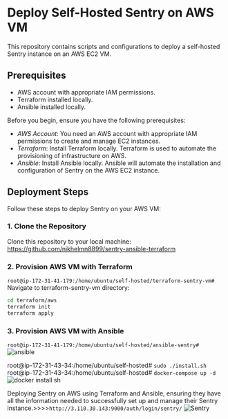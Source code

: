 # Deploy Self-Hosted Sentry on AWS VM

This repository contains scripts and configurations to deploy a self-hosted Sentry instance on an AWS EC2 VM.

## Prerequisites

- AWS account with appropriate IAM permissions.
- Terraform installed locally.
- Ansible installed locally.

Before you begin, ensure you have the following prerequisites:

- *AWS Account*: You need an AWS account with appropriate IAM permissions to create and manage EC2 instances.
- *Terraform*: Install Terraform locally. Terraform is used to automate the provisioning of infrastructure on AWS.
- *Ansible*: Install Ansible locally. Ansible will automate the installation and configuration of Sentry on the AWS EC2 instance.

## Deployment Steps

Follow these steps to deploy Sentry on your AWS VM:

### 1. Clone the Repository

Clone this repository to your local machine:
https://github.com/nikhelmn8899/sentry-ansible-terraform

### 2. Provision AWS VM with Terraform
```root@ip-172-31-41-179:/home/ubuntu/self-hosted/terraform-sentry-vm#```
Navigate to terraform-sentry-vm directory:
```Bash
cd terraform/aws
terraform init
terraform apply
```
### 3. Provision AWS VM with Ansible
```root@ip-172-31-41-179:/home/ubuntu/self-hosted/ansible-sentry#```
![ansible](https://github.com/nikhelmn8899/sentry-ansible-terraform/assets/148172939/69e55588-4c3e-4515-a12c-84a9fdb87eed)

root@ip-172-31-43-34:/home/ubuntu/self-hosted# ```sudo ./install.sh```
root@ip-172-31-43-34:/home/ubuntu/self-hosted# ```docker-compose up -d```
![docker install sh](https://github.com/nikhelmn8899/sentry-ansible-terraform/assets/148172939/56b7c1b4-e7f2-4632-b149-857f58a43a16)

Deploying Sentry on AWS using Terraform and Ansible, ensuring they have all the information needed to successfully set up and manage their Sentry instance.>>>>```http://3.110.30.143:9000/auth/login/sentry/```
![Sentry](https://github.com/nikhelmn8899/sentry-ansible-terraform/assets/148172939/1318d82d-1277-4e19-b70d-02daca049c41)







